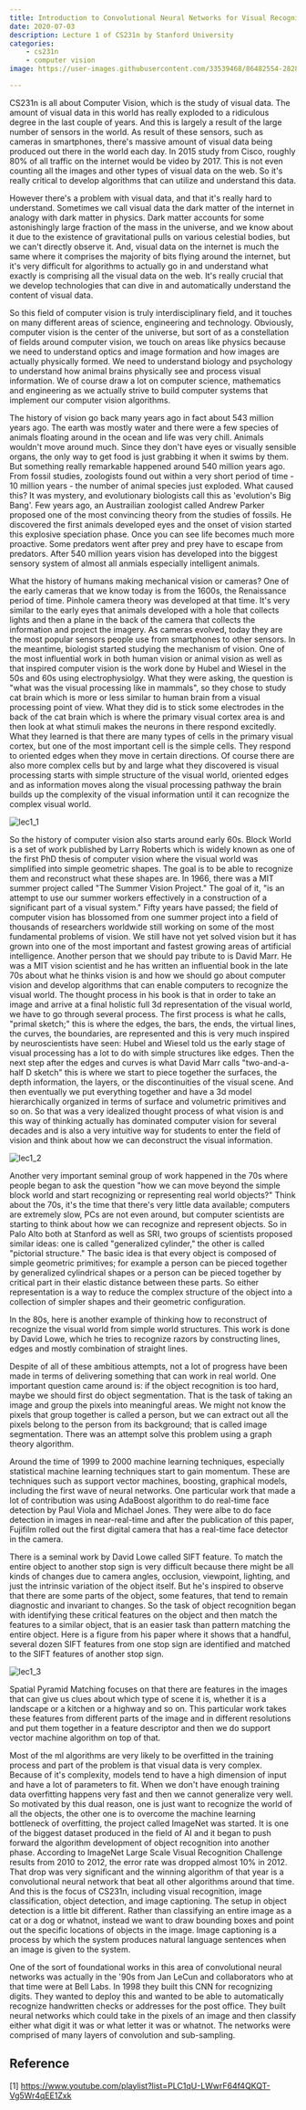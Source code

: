 ```yaml
---
title: Introduction to Convolutional Neural Networks for Visual Recognition
date: 2020-07-03
description: Lecture 1 of CS231n by Stanford University
categories:
    - cs231n
    - computer vision
image: https://user-images.githubusercontent.com/33539468/86482554-28287580-bd8d-11ea-81d5-46daa259fa63.jpg

---
```




CS231n is all about Computer Vision, which is the study of visual data. The amount of visual data in this world has really exploded to a ridiculous degree in the last couple of years. And this is largely a result of the large number of sensors in the world. As result of these sensors, such as cameras in smartphones, there's massive amount of visual data being produced out there in the world each day. In 2015 study from Cisco, roughly 80% of all traffic on the internet would be video by 2017. This is not even counting all the images and other types of visual data on  the web. So it's really critical to develop algorithms that can utilize and understand this data.

However there's a problem with visual data, and that it's really hard to understand. Sometimes we call visual data the dark matter of the internet in analogy with dark matter in physics. Dark matter accounts for some astonishingly large fraction of the mass in the universe, and we know about it due to the existence of gravitational pulls on various celestial bodies, but we can't directly observe it. And, visual data on the internet is much the same where it comprises the majority of bits flying around the internet, but it's very difficult for algorithms to actually go in and understand what exactly is comprising all the visual data on the web. It's really crucial that we develop technologies that can dive in and automatically understand the content of visual data.

So this field of computer vision is truly interdisciplinary field, and it touches on many different areas of science, engineering and technology. Obviously, computer vision is the center of the universe, but sort of as a constellation of fields around computer vision, we touch on areas like physics because we need to understand optics and image formation and how images are actually physically formed. We need to understand biology and psychology to understand how animal brains physically see and process visual information. We of course draw a lot on computer science, mathematics and engineering as we actually strive to build computer systems that implement our computer vision algorithms.

The history of vision go back many years ago in fact about 543 million years ago. The earth was mostly water and there were a few species of animals floating around in the ocean and life was very chill. Animals wouldn't move around much. Since they don't have eyes or visually sensible organs, the only way to get food is just grabbing it when it swims by them. But something really remarkable happened around 540 million years ago. From fossil studies, zoologists found out within a very short period of time - 10 million years - the number of animal species just exploded. What caused this? It was mystery, and evolutionary biologists call this as 'evolution's Big Bang'. Few years ago, an Austrailian zoologist called Andrew Parker proposed one of the most convincing theory from the studies of fossils. He discovered the first animals developed eyes and the onset of vision started this explosive speciation phase. Once you can see life becomes much more proactive. Some predators went after prey and prey have to escape from predators. After 540 million years vision has developed into the biggest sensory system of almost all anmials especially intelligent animals.

What the history of humans making mechanical vision or cameras? One of the early cameras that we know today is from the 1600s, the Renaissance period of time. Pinhole camera theory was developed at that time. It's very similar to the early eyes that animals developed with a hole that collects lights and then a plane in the back of the camera that collects the information and project the imagery. As cameras evolved, today they are the most popular sensors people use from smartphones to other sensors. In the meantime, biologist started studying the mechanism of vision. One of the most influential work in both human vision or animal vision as well as that inspired computer vision is the work done by Hubel and Wiesel in the 50s and 60s using electrophysiolgy. What they were asking, the question is "what was the visual processing like in mammals", so they chose to study cat brain which is more or less similar to human brain from a visual processing point of view. What they did is to stick some electrodes in the back of the cat brain which is where the primary visual cortex area is and then look at what stimuli makes the neurons in there respond excitedly. What they learned is that there are many types of cells in the primary visual cortex, but one of the most important cell is the simple cells. They respond to oriented edges when they move in certain directions. Of course there are also more complex cells but by and large what they discovered is visual processing starts with simple structure of the visual world, oriented edges and as information moves along the visual processing pathway the brain builds up the complexity of the visual information until it can recognize the complex visual world.


![lec1_1](https://user-images.githubusercontent.com/33539468/86481661-64f36d00-bd8b-11ea-9f97-3648b2e330c5.jpg)



So the history of computer vision also starts around early 60s. Block World is a set of work published by Larry Roberts which is widely known as one of the first PhD thesis of computer vision where the visual world was simplified into simple geometric shapes. The goal is to be able to recognize them and reconstruct what these shapes are. In 1966, there was a MIT summer project called "The Summer Vision Project." The goal of it, "is an attempt to use our summer workers effectively in a construction of a significant part of a visual system." Fifty years have passed; the field of computer vision has blossomed from one summer project into a field of thousands of researchers worldwide still working on some of the most fundamental problems of vision. We still have not yet solved vision but it has grown into one of the most important and fastest growing areas of artificial intelligence. Another person that we should pay tribute to is David Marr. He was a MIT vision scientist and he has written an influential book in the late 70s about what he thinks vision is and how we should go about computer vision and develop algorithms that can enable computers to recognize the visual world. The thought process in his book is that in order to take an image and arrive at a final holistic full 3d representation of the visual world, we have to go through several process. The first process is what he calls, "primal sketch;" this is where the edges, the bars, the ends, the virtual lines, the curves, the boundaries, are represented and this is very much inspired by neuroscientists have seen: Hubel and Wiesel told us the early stage of visual processing has a lot to do with simple structures like edges. Then the next step after the edges and curves is what David Marr calls "two-and-a-half D sketch" this is where we start to piece together the surfaces, the depth information, the layers, or the discontinuities of the visual scene. And then eventually we put everything together and have a 3d model hierarchically organized in terms of surface and volumetric primitives and so on. So that was a very idealized thought process of what vision is and this way of thinking actually has dominated computer vision for several decades and is also a very intuitive way for students to enter the field of vision and think about how we can deconstruct the visual information. 

![lec1_2](https://user-images.githubusercontent.com/33539468/86481751-91a78480-bd8b-11ea-8313-43e13749a9c2.jpg)

Another very important seminal group of work happened in the 70s where people began to ask the question "how we can move beyond the simple block world and start recognizing or representing real world objects?" Think about the 70s, it's the time that there's very little data available; computers are extremely slow, PCs are not even around, but computer scientists are starting to think about how we can recognize and represent objects. So in Palo Alto both at Stanford as well as SRI, two groups of scientists proposed similar ideas: one is called "generalized cylinder," the other is called "pictorial structure." The basic idea is that every object is composed of simple geometric primitives; for example a person can be pieced together by generalized cylindrical shapes or a person can be pieced together by critical part in their elastic distance between these parts. So either representation is a way to reduce the complex structure of the object into a collection of simpler shapes and their geometric configuration. 

In the 80s, here is another example of thinking how to reconstruct of recognize the visual world from simple world structures. This work is done by David Lowe, which he tries to recognize razors by constructing lines, edges and mostly combination of straight lines. 

Despite of all of these ambitious attempts, not a lot of progress have been made in terms of delivering something that can work in real world. One important question came around is: if the object recognition is too hard, maybe we should first do object segmentation. That is the task of taking an image and group the pixels into meaningful areas. We might not know the pixels that group together is called a person, but we can extract out all the pixels belong to the person from its background; that is called image segmentation. There was an attempt solve this problem using a graph theory algorithm. 

Around the time of 1999 to 2000 machine learning techniques, especially statistical machine learning techniques start to gain momentum. These are techniques such as support vector machines, boosting, graphical models, including the first wave of neural networks. One particular work that made a lot of contribution was using AdaBoost algorithm to do real-time face detection by Paul Viola and Michael Jones. They were albe to do face detection in images in near-real-time and after the publication of this paper, Fujifilm rolled out the first digital camera that has a real-time face detector in the camera. 

There is a  seminal work by David Lowe called SIFT feature. To match the entire object to another stop sign is very difficult because there might be all kinds of changes due to camera angles, occlusion, viewpoint, lighting, and just the intrinsic variation of the object itself. But he's inspired to observe that there are some parts of the object, some features, that tend to remain diagnostic and invariant to changes. So the task of object recognition began with identifying these critical features on the object and then match the features to a similar object, that is an easier task than pattern matching the entire object. Here is a figure from his paper where it shows that a handful, several dozen SIFT features from one stop sign are identified and matched to the SIFT features of another stop sign. 

![lec1_3](https://user-images.githubusercontent.com/33539468/86481756-92d8b180-bd8b-11ea-94e4-18b9cc8df9e6.jpg)

Spatial Pyramid Matching focuses on that there are features in the images that can give us clues about which type of scene it is, whether it is a landscape or a kitchen or a highway and so on. This particular work takes these features from different parts of the image and in different resolutions and put them together in a feature descriptor and then we do support vector machine algorithm on top of that. 

Most of the ml algorithms are very likely to be overfitted in the training process and part of the problem is that visual data is very complex. Because of it's complexity, models tend to have a high dimension of input and have a lot of parameters to fit. When we don't have enough training data overfitting happens very fast and then we cannot generalize very well. So motivated by this dual reason, one is just want to recognize the world of all the objects, the other one is to overcome the machine learning bottleneck of overfitting, the project called ImageNet was started. It is one of the biggest dataset produced in the field of AI and it began to push forward the algorithm development of object recognition into another phase. According to ImageNet Large Scale Visual Recognition Challenge results from 2010  to 2012, the error rate was dropped almost 10% in 2012. That drop was very significant and the winning algorithm of that year is a convolutional neural network that beat all other algorithms around that time. And this is the focus of CS231n, including visual recognition, image classification, object detection, and image captioning. The setup in object detection is a little bit different. Rather than classifying an entire image as a cat or a dog or whatnot, instead we want to draw bounding boxes and point out the specific locations of objects in the image. Image captioning is a process by which the system produces natural language sentences when an image is given to the system. 

One of the sort of foundational works in this area of convolutional neural networks was actually in the '90s from Jan LeCun and collaborators who at that time were at Bell Labs. In 1998 they built this CNN for recognizing digits. They wanted to deploy this and wanted to be able to automatically recognize handwritten checks or addresses for the post office. They built neural networks which could take in the pixels of an image and then classify either what digit it was or what letter it was or whatnot. The networks were comprised of many layers of convolution and sub-sampling.


## Reference

[1] <https://www.youtube.com/playlist?list=PLC1qU-LWwrF64f4QKQT-Vg5Wr4qEE1Zxk>